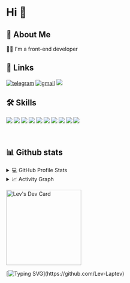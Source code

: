 # Hi :wave:

## 🚀 About Me
👩‍💻 I'm a front-end developer

## 🔗 Links

<div align="left">

[![telegram](https://img.shields.io/badge/levqwerty-2CA5E0?style=for-the-badge&logo=telegram&logoColor=white)](https://t.me/levqwerty)
[![gmail](https://img.shields.io/badge/Gmail-D14836?style=for-the-badge&logo=gmail&logoColor=white)](mailto:common.levlaptev@gmail.ru)
![](https://komarev.com/ghpvc/?username=lev-laptev&label=PROFILE+VIEWS&style=for-the-badge&color=brightgreen)

</div>  

## 🛠 Skills

<p align="left">

<img src="https://img.shields.io/badge/JavaScript-F7DF1E?style=for-the-badge&logo=javascript&logoColor=white"/> <img src="https://img.shields.io/badge/HTML5-E34F26?style=for-the-badge&logo=html5&logoColor=white"/>  <img src="https://img.shields.io/badge/CSS3-1572B6?style=for-the-badge&logo=css3&logoColor=white"/> <img src="https://img.shields.io/badge/Sass-CC6699?style=for-the-badge&logo=sass&logoColor=white"/> <img src="https://img.shields.io/badge/Vue.js-35495E?style=for-the-badge&logo=vue.js&logoColor=4FC08D"/> <img src="https://img.shields.io/badge/Nuxt-002E3B?style=for-the-badge&logo=nuxtdotjs&logoColor=#00DC82"/> <img src="https://img.shields.io/badge/Bootstrap-563D7C?style=for-the-badge&logo=bootstrap&logoColor=white"/> <img src="https://img.shields.io/badge/Figma-F24E1E?style=for-the-badge&logo=figma&logoColor=white"/> <img src="https://img.shields.io/badge/GIT-E44C30?style=for-the-badge&logo=git&logoColor=white"/> <img src="https://img.shields.io/badge/GULP-%23CF4647.svg?style=for-the-badge&logo=gulp&logoColor=white"/>
</p>

&nbsp;
&nbsp;
## 📊 Github stats

<details> 
  <summary>💻 GitHub Profile Stats</summary>
  <br/>
    <a href="https://github.com/anuraghazra/github-readme-stats"><img alt="lev-laptev's Github Stats" src="https://github-readme-stats.vercel.app/api/?username=lev-laptev&show_icons=true&count_private=true&theme=default&hide_border=true&bg_color=fff&title_color=00E676&icon_color=00E676" height="192px"/></a>
  <a href="https://github.com/anuraghazra/github-readme-stats"><img alt="lev-laptev's Top Languages" src="https://github-readme-stats.vercel.app/api/top-langs/?username=lev-laptev&langs_count=8&layout=compact&theme=default&hide_border=true&bg_color=fff&title_color=000&icon_color=000&hide=Jupyter%20Notebook" height="192px"/></a>
  <br/>
</details>

<details>
  <summary>📈 Activity Graph</summary>
  <br/>
<a href="https://github.com/ashutosh00710/github-readme-activity-graph"><img alt="lev-laptev's Activity Graph" src="https://activity-graph.herokuapp.com/graph/?username=lev-laptev&bg_color=fff&color=000&line=00E676&point=000&hide_border=true" /></a>
</details>

<a href="https://app.daily.dev/Laptev"><img src="https://api.daily.dev/devcards/76e483ea4b1c4ce38b22835b92a58758.png?r=zcn" width="200" alt="Lev's Dev Card"/></a>

[![Typing SVG](https://readme-typing-svg.herokuapp.com/?lines=Good+luck+!)](https://github.com/Lev-Laptev)
